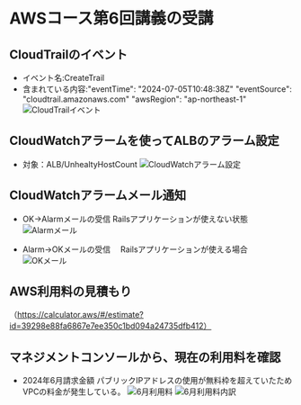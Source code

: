 # AWSコース第6回講義の受講

## CloudTrailのイベント
* イベント名:CreateTrail
* 含まれている内容:"eventTime": "2024-07-05T10:48:38Z" 
                   "eventSource": "cloudtrail.amazonaws.com"
                   "awsRegion": "ap-northeast-1"
![CloudTrailイベント](images06/picture01.png)

## CloudWatchアラームを使ってALBのアラーム設定
* 対象：ALB/UnhealtyHostCount
![CloudWatchアラーム設定](images06/picture02.png)

## CloudWatchアラームメール通知
* OK→Alarmメールの受信
  Railsアプリケーションが使えない状態
![Alarmメール](images06/picture03.png)

* Alarm→OKメールの受信
　Railsアプリケーションが使える場合
![OKメール](images06/picture04.png)

## AWS利用料の見積もり
（https://calculator.aws/#/estimate?id=39298e88fa6867e7ee350c1bd094a24735dfb412）

## マネジメントコンソールから、現在の利用料を確認
* 2024年6月請求金額
パブリックIPアドレスの使用が無料枠を超えていたためVPCの料金が発生している。
![6月利用料](images06/picture05.png)
![6月利用料内訳](images06/picture06.png)


